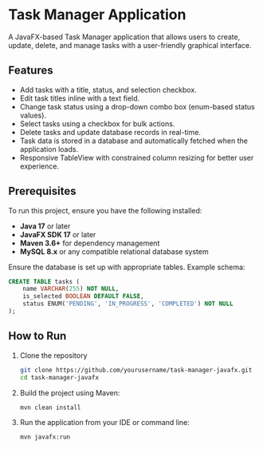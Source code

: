 # Task Manager Application

A JavaFX-based Task Manager application that allows users to create, update, delete, and manage tasks with a user-friendly graphical interface.

## Features

- Add tasks with a title, status, and selection checkbox.
- Edit task titles inline with a text field.
- Change task status using a drop-down combo box (enum-based status values).
- Select tasks using a checkbox for bulk actions.
- Delete tasks and update database records in real-time.
- Task data is stored in a database and automatically fetched when the application loads.
- Responsive TableView with constrained column resizing for better user experience.

## Prerequisites

To run this project, ensure you have the following installed:

- **Java 17** or later
- **JavaFX SDK 17** or later
- **Maven 3.6+** for dependency management
- **MySQL 8.x** or any compatible relational database system

Ensure the database is set up with appropriate tables. Example schema:

```sql
CREATE TABLE tasks (
    name VARCHAR(255) NOT NULL,
    is_selected BOOLEAN DEFAULT FALSE,
    status ENUM('PENDING', 'IN_PROGRESS', 'COMPLETED') NOT NULL
);
```

## How to Run
1. Clone the repository
   ```bash
   git clone https://github.com/yourusername/task-manager-javafx.git
   cd task-manager-javafx
   ```
2. Build the project using Maven:
   ```bash
   mvn clean install
   ```
3. Run the application from your IDE or command line:
   ```bash
   mvn javafx:run
   ```
